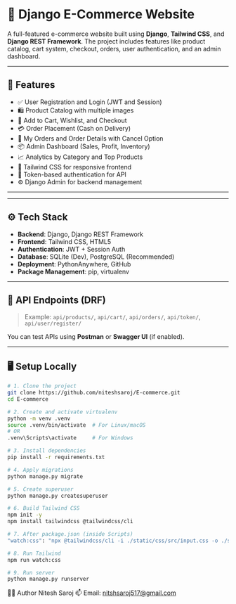 # 🛒 Django E-Commerce Website

A full-featured e-commerce website built using **Django**, **Tailwind CSS**, and **Django REST Framework**. The project includes features like product catalog, cart system, checkout, orders, user authentication, and an admin dashboard.

---

## 🚀 Features

- ✅ User Registration and Login (JWT and Session)
- 🛍️ Product Catalog with multiple images
- 🛒 Add to Cart, Wishlist, and Checkout
- 💳 Order Placement (Cash on Delivery)
- 🧾 My Orders and Order Details with Cancel Option
- 📦 Admin Dashboard (Sales, Profit, Inventory)
- 📈 Analytics by Category and Top Products
- 🎨 Tailwind CSS for responsive frontend
- 🔐 Token-based authentication for API
- ⚙️ Django Admin for backend management

---


---

## ⚙️ Tech Stack

- **Backend**: Django, Django REST Framework
- **Frontend**: Tailwind CSS, HTML5
- **Authentication**: JWT + Session Auth
- **Database**: SQLite (Dev), PostgreSQL (Recommended)
- **Deployment**: PythonAnywhere, GitHub
- **Package Management**: pip, virtualenv

---

## 🧪 API Endpoints (DRF)

> Example: `api/products/`, `api/cart/`, `api/orders/`, `api/token/`, `api/user/register/`

You can test APIs using **Postman** or **Swagger UI** (if enabled).

---

## 🖥️ Setup Locally

```bash
# 1. Clone the project
git clone https://github.com/niteshsaroj/E-commerce.git
cd E-commerce

# 2. Create and activate virtualenv
python -m venv .venv
source .venv/bin/activate  # For Linux/macOS
# OR
.venv\Scripts\activate     # For Windows

# 3. Install dependencies
pip install -r requirements.txt

# 4. Apply migrations
python manage.py migrate

# 5. Create superuser
python manage.py createsuperuser

# 6. Build Tailwind CSS
npm init -y
npm install tailwindcss @tailwindcss/cli

# 7. After package.json (inside Scripts)
"watch:css": "npx @tailwindcss/cli -i ./static/css/src/input.css -o ./static/css/src/output.css --watch"

# 8. Run Tailwind 
npm run watch:css

# 9. Run server
python manage.py runserver

```

🙋‍♂️ Author
Nitesh Saroj
📫 Email: nitshsaroj517@gmail.com
